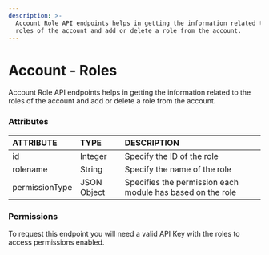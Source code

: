 ```yaml
---
description: >-
  Account Role API endpoints helps in getting the information related to the
  roles of the account and add or delete a role from the account.
---
```


# Account - Roles

Account Role API endpoints helps in getting the information related to the roles of the account and add or delete a role from the account.

### Attributes 

| ATTRIBUTE | TYPE | DESCRIPTION |
| :--- | :--- | :--- |
| id | Integer | Specify the ID of the role |
| rolename | String | Specify the name of the role |
| permissionType | JSON Object | Specifies the permission each module has based on the role |

### **Permissions**

To request this endpoint you will need a valid API Key with the roles to access permissions enabled.

